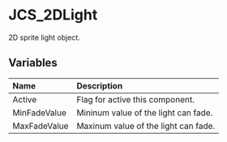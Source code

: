 # JCS_2DLight

2D sprite light object.

## Variables

| Name | Description |
|:---|:---|
| Active | Flag for active this component. |
| MinFadeValue | Mininum value of the light can fade. |
| MaxFadeValue | Maxinum value of the light can fade. |

